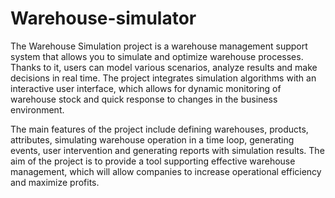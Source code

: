 # Warehouse-simulator

The Warehouse Simulation project is a warehouse management support system that allows you to simulate and optimize warehouse processes. Thanks to it, users can model various scenarios, analyze results and make decisions in real time. The project integrates simulation algorithms with an interactive user interface, which allows for dynamic monitoring of warehouse stock and quick response to changes in the business environment.

The main features of the project include defining warehouses, products, attributes, simulating warehouse operation in a time loop, generating events, user intervention and generating reports with simulation results. The aim of the project is to provide a tool supporting effective warehouse management, which will allow companies to increase operational efficiency and maximize profits.